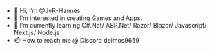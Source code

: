 - 👋 Hi, I’m @JvR-Hannes
- 👀 I’m interested in creating Games and Apps.
- 🌱 I’m currently learning C#.Net/ ASP.Net/ Razor/ Blazor/ Javascript/ Next.js/ Node.js
- 📫 How to reach me @ Discord deimos9659

<!---
JvR-Hannes/JvR-Hannes is a ✨ special ✨ repository because its `README.md` (this file) appears on your GitHub profile.
You can click the Preview link to take a look at your changes.
--->
